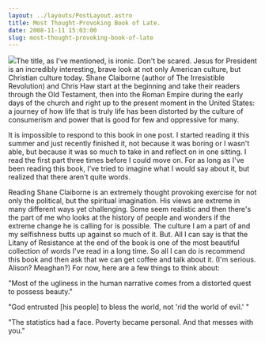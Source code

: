 ```yaml
---
layout: ../layouts/PostLayout.astro
title: Most Thought-Provoking Book of Late.
date: 2008-11-11 15:03:00
slug: most-thought-provoking-book-of-late
---
```


[![](http://www.quakerbooks.org/xfqbk/bb/img/bookcovers/big/0-310-27842-2.jpg)](http://www.quakerbooks.org/xfqbk/bb/img/bookcovers/big/0-310-27842-2.jpg)The title, as I've mentioned, is ironic. Don't be scared. Jesus for President is an incredibly interesting, brave look at not only American culture, but Christian culture today. Shane Claiborne (author of The Irresistible Revolution) and Chris Haw start at the beginning and take their readers through the Old Testament, then into the Roman Empire during the early days of the church and right up to the present moment in the United States: a journey of how life that is truly life has been distorted by the culture of consumerism and power that is good for few and oppressive for many.  
  
It is impossible to respond to this book in one post. I started reading it this summer and just recently finished it, not because it was boring or I wasn't able, but because it was so much to take in and reflect on in one sitting. I read the first part three times before I could move on. For as long as I've been reading this book, I've tried to imagine what I would say about it, but realized that there aren't quite words.  
  
Reading Shane Claiborne is an extremely thought provoking exercise for not only the political, but the spiritual imagination. His views are extreme in many different ways yet challenging. Some seem realistic and then there's the part of me who looks at the history of people and wonders if the extreme change he is calling for is possible. The culture I am a part of and my selfishness butts up against so much of it. But. All I can say is that the Litany of Resistance at the end of the book is one of the most beautiful collection of words I've read in a long time. So all I can do is recommend this book and then ask that we can get coffee and talk about it. (I'm serious. Alison? Meaghan?) For now, here are a few things to think about:  
  
"Most of the ugliness in the human narrative comes from a distorted quest to possess beauty."  
  
"God entrusted \[his people\] to bless the world, not 'rid the world of evil.' "  
  
"The statistics had a face. Poverty became personal. And that messes with you."